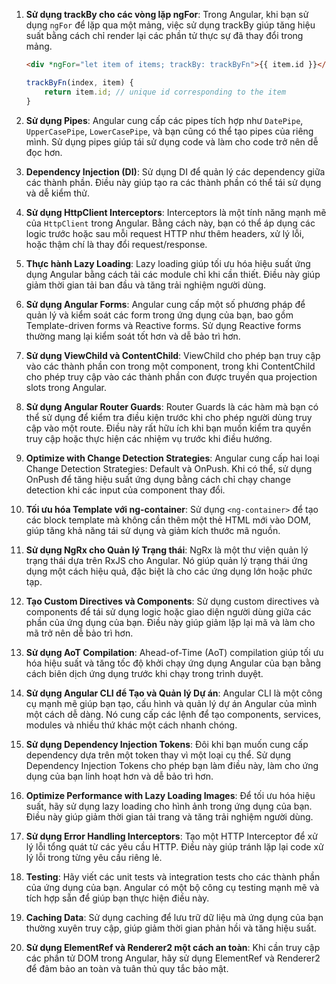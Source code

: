 1. **Sử dụng trackBy cho các vòng lặp ngFor**: Trong Angular, khi bạn sử dụng `ngFor` để lặp qua một mảng, việc sử dụng trackBy giúp tăng hiệu suất bằng cách chỉ render lại các phần tử thực sự đã thay đổi trong mảng.

   ```html
   <div *ngFor="let item of items; trackBy: trackByFn">{{ item.id }}</div>
   ```

   ```typescript
   trackByFn(index, item) {
       return item.id; // unique id corresponding to the item
   }
   ```

2. **Sử dụng Pipes**: Angular cung cấp các pipes tích hợp như `DatePipe`, `UpperCasePipe`, `LowerCasePipe`, và bạn cũng có thể tạo pipes của riêng mình. Sử dụng pipes giúp tái sử dụng code và làm cho code trở nên dễ đọc hơn.

3. **Dependency Injection (DI)**: Sử dụng DI để quản lý các dependency giữa các thành phần. Điều này giúp tạo ra các thành phần có thể tái sử dụng và dễ kiểm thử.

4. **Sử dụng HttpClient Interceptors**: Interceptors là một tính năng mạnh mẽ của `HttpClient` trong Angular. Bằng cách này, bạn có thể áp dụng các logic trước hoặc sau mỗi request HTTP như thêm headers, xử lý lỗi, hoặc thậm chí là thay đổi request/response.

5. **Thực hành Lazy Loading**: Lazy loading giúp tối ưu hóa hiệu suất ứng dụng Angular bằng cách tải các module chỉ khi cần thiết. Điều này giúp giảm thời gian tải ban đầu và tăng trải nghiệm người dùng.

6. **Sử dụng Angular Forms**: Angular cung cấp một số phương pháp để quản lý và kiểm soát các form trong ứng dụng của bạn, bao gồm Template-driven forms và Reactive forms. Sử dụng Reactive forms thường mang lại kiểm soát tốt hơn và dễ bảo trì hơn.

7. **Sử dụng ViewChild và ContentChild**: ViewChild cho phép bạn truy cập vào các thành phần con trong một component, trong khi ContentChild cho phép truy cập vào các thành phần con được truyền qua projection slots trong Angular.

8. **Sử dụng Angular Router Guards**: Router Guards là các hàm mà bạn có thể sử dụng để kiểm tra điều kiện trước khi cho phép người dùng truy cập vào một route. Điều này rất hữu ích khi bạn muốn kiểm tra quyền truy cập hoặc thực hiện các nhiệm vụ trước khi điều hướng.

9. **Optimize with Change Detection Strategies**: Angular cung cấp hai loại Change Detection Strategies: Default và OnPush. Khi có thể, sử dụng OnPush để tăng hiệu suất ứng dụng bằng cách chỉ chạy change detection khi các input của component thay đổi.

10. **Tối ưu hóa Template với ng-container**: Sử dụng `<ng-container>` để tạo các block template mà không cần thêm một thẻ HTML mới vào DOM, giúp tăng khả năng tái sử dụng và giảm kích thước mã nguồn.

11. **Sử dụng NgRx cho Quản lý Trạng thái**: NgRx là một thư viện quản lý trạng thái dựa trên RxJS cho Angular. Nó giúp quản lý trạng thái ứng dụng một cách hiệu quả, đặc biệt là cho các ứng dụng lớn hoặc phức tạp.

12. **Tạo Custom Directives và Components**: Sử dụng custom directives và components để tái sử dụng logic hoặc giao diện người dùng giữa các phần của ứng dụng của bạn. Điều này giúp giảm lặp lại mã và làm cho mã trở nên dễ bảo trì hơn.

13. **Sử dụng AoT Compilation**: Ahead-of-Time (AoT) compilation giúp tối ưu hóa hiệu suất và tăng tốc độ khởi chạy ứng dụng Angular của bạn bằng cách biên dịch ứng dụng trước khi chạy trong trình duyệt.

14. **Sử dụng Angular CLI để Tạo và Quản lý Dự án**: Angular CLI là một công cụ mạnh mẽ giúp bạn tạo, cấu hình và quản lý dự án Angular của mình một cách dễ dàng. Nó cung cấp các lệnh để tạo components, services, modules và nhiều thứ khác một cách nhanh chóng.

15. **Sử dụng Dependency Injection Tokens**: Đôi khi bạn muốn cung cấp dependency dựa trên một token thay vì một loại cụ thể. Sử dụng Dependency Injection Tokens cho phép bạn làm điều này, làm cho ứng dụng của bạn linh hoạt hơn và dễ bảo trì hơn.

16. **Optimize Performance with Lazy Loading Images**: Để tối ưu hóa hiệu suất, hãy sử dụng lazy loading cho hình ảnh trong ứng dụng của bạn. Điều này giúp giảm thời gian tải trang và tăng trải nghiệm người dùng.

17. **Sử dụng Error Handling Interceptors**: Tạo một HTTP Interceptor để xử lý lỗi tổng quát từ các yêu cầu HTTP. Điều này giúp tránh lặp lại code xử lý lỗi trong từng yêu cầu riêng lẻ.

18. **Testing**: Hãy viết các unit tests và integration tests cho các thành phần của ứng dụng của bạn. Angular có một bộ công cụ testing mạnh mẽ và tích hợp sẵn để giúp bạn thực hiện điều này.

19. **Caching Data**: Sử dụng caching để lưu trữ dữ liệu mà ứng dụng của bạn thường xuyên truy cập, giúp giảm thời gian phản hồi và tăng hiệu suất.

20. **Sử dụng ElementRef và Renderer2 một cách an toàn**: Khi cần truy cập các phần tử DOM trong Angular, hãy sử dụng ElementRef và Renderer2 để đảm bảo an toàn và tuân thủ quy tắc bảo mật.
